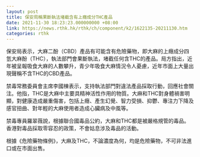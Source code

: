 ```yaml
---
layout: post
title: 保安局稱果斷執法堵截含有上癮成分THC產品
date: 2021-11-30 18:23:23.000000000 +08:00
link: https://news.rthk.hk/rthk/ch/component/k2/1622135-20211130.htm
categories: rthk
---
```


保安局表示，大麻二酚（CBD）產品有可能含有危險藥物，即大麻的上癮成分四氫大麻酚（THC），執法部門會果斷執法，堵截任何含THC的產品。局方指出，近年被呈報吸食大麻的人數攀升，青少年吸食大麻情況令人憂慮，近年市面上大量出現聲稱不含THC的CBD產品。

禁毒常務委員會主席李國棟表示，支持執法部門對違法產品採取行動，回應社會關注。他指，THC是大麻中主要具精神活性作用的物質。大麻和THC對身體禍害明顯，對健康造成嚴重傷害，包括上癮、產生幻覺、智力受損、抑鬱、專注力下降及感官扭曲、對年輕的大麻使用者造成心臟病及中風等。

禁毒專員羅翠薇說，根據聯合國毒品公約，大麻和THC都是被嚴格規管的毒品。香港對毒品採取零容忍的政策，不會姑息涉及毒品的活動。
 
根據《危險藥物條例》，大麻及THC，不論濃度為何，均是危險藥物，不可非法進口或在市面出售。
